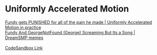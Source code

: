 # Uniformly Accelerated Motion 

<a href="https://www.youtube.com/watch?v=nPA6KUbL-UQ" target="_blank">Fundy gets PUNISHED for all of the pain he made | Uniformly Accelerated Motion in practice</a>
</br>
<a href="https://www.youtube.com/watch?v=tgZF0nvAD78" target="_blank">Fundy And GeorgeNotFound (George) Screaming But Its a Song | DreamSMP memes</a>
</br>
</br>
<a href="https://codesandbox.io/s/dont-touch-the-spikes-iwr4y" target="_blank">CodeSandbox Link</a>
